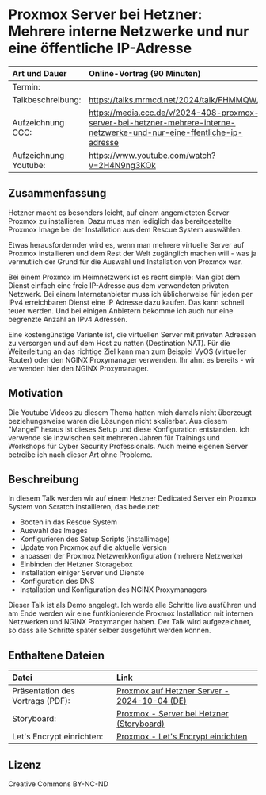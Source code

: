 # Proxmox Server bei Hetzner: Mehrere interne Netzwerke und nur eine öffentliche IP-Adresse

| Art und Dauer         | Online-Vortrag (90 Minuten)                                                                                             |
| :-------------------- | :---------------------------------------------------------------------------------------------------------------------- |
| Termin:               |                                                                                                                         |
| Talkbeschreibung:     | https://talks.mrmcd.net/2024/talk/FHMMQW/                                                                               |
| Aufzeichnung CCC:     | https://media.ccc.de/v/2024-408-proxmox-server-bei-hetzner-mehrere-interne-netzwerke-und-nur-eine-ffentliche-ip-adresse |
| Aufzeichnung Youtube: | https://www.youtube.com/watch?v=2H4N9ng3KOk                                                                             |

## Zusammenfassung
Hetzner macht es besonders leicht, auf einem angemieteten Server Proxmox zu installieren. Dazu muss man lediglich das bereitgestellte Proxmox Image bei der Installation aus dem Rescue System auswählen.

Etwas herausfordernder wird es, wenn man mehrere virtuelle Server auf Proxmox installieren und dem Rest der Welt zugänglich machen will - was ja vermutlich der Grund für die Auswahl und Installation von Proxmox war.

Bei einem Proxmox im Heimnetzwerk ist es recht simple: Man gibt dem Dienst einfach eine freie IP-Adresse aus dem verwendeten privaten Netzwerk. Bei einem Internetanbieter muss ich üblicherweise für jeden per IPv4 erreichbaren Dienst eine IP Adresse dazu kaufen. Das kann schnell teuer werden. Und bei einigen Anbietern bekomme ich auch nur eine begrenzte Anzahl an IPv4 Adressen.

Eine kostengünstige Variante ist, die virtuellen Server mit privaten Adressen zu versorgen und auf dem Host zu natten (Destination NAT). Für die Weiterleitung an das richtige Ziel kann man zum Beispiel VyOS (virtueller Router) oder den NGINX Proxymanager verwenden. Ihr ahnt es bereits - wir verwenden hier den NGINX Proxymanager.

## Motivation
Die Youtube Videos zu diesem Thema hatten mich damals nicht überzeugt beziehungsweise waren die Lösungen nicht skalierbar. Aus diesem "Mangel" heraus ist dieses Setup und diese Konfiguration entstanden. Ich verwende sie inzwischen seit mehreren Jahren für Trainings und Workshops für Cyber Security Professionals. Auch meine eigenen Server betreibe ich nach dieser Art ohne Probleme.


## Beschreibung
In diesem Talk werden wir auf einem Hetzner Dedicated Server ein Proxmox System von Scratch installieren, das bedeutet:
- Booten in das Rescue System
- Auswahl des Images
- Konfigurieren des Setup Scripts (installimage)
- Update von Proxmox auf die aktuelle Version
- anpassen der Proxmox Netzwerkkonfiguration (mehrere Netzwerke)
- Einbinden der Hetzner Storagebox
- Installation einiger Server und Dienste
- Konfiguration des DNS
- Installation und Konfiguration des NGINX Proxymanagers

Dieser Talk ist als Demo angelegt. Ich werde alle Schritte live ausführen und am Ende werden wir eine funtkionierende Proxmox Installation mit internen Netzwerken und NGINX Proxymanger haben. Der Talk wird aufgezeichnet, so dass alle Schritte später selber ausgeführt werden können.


## Enthaltene Dateien

| Datei                            | Link                                                                                                         |
| :------------------------------- | :----------------------------------------------------------------------------------------------------------- |
| Präsentation des Vortrags (PDF): | [Proxmox auf Hetzner Server - 2024-10-04 (DE)](Proxmox%20auf%20Hetzner%20Server%20-%202024-10-04%20(DE).pdf) |
| Storyboard:                      | [Proxmox - Server bei Hetzner (Storyboard)](Proxmox%20-%20Server%20bei%20Hetzner%20(Storyboard).md)          |
| Let's Encrypt einrichten:        | [Proxmox  - Let's Encrypt einrichten](Proxmox%20-%20Let's%20Encrypt%20einrichten.md)                         |


## Lizenz
Creative Commons BY-NC-ND

